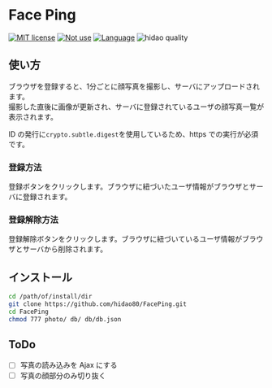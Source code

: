 # Face Ping

[![MIT license](https://img.shields.io/badge/license-MIT-blue.svg?style=flat)](LICENSE.md)
[![Not use](https://img.shields.io/badge/Framework-Not_use-blue.svg)](https://nodejs.org/ja/)
[![Language](https://img.shields.io/badge/Language-VanillaJS,_PHP-blue.svg)](https://nodejs.org/ja/)
![hidao quality](https://img.shields.io/badge/hidao-quality-orange.svg)

## 使い方

ブラウザを登録すると、1分ごとに顔写真を撮影し、サーバにアップロードされます。  
撮影した直後に画像が更新され、サーバに登録されているユーザの顔写真一覧が表示されます。

ID の発行に`crypto.subtle.digest`を使用しているため、https での実行が必須です。

### 登録方法
登録ボタンをクリックします。ブラウザに紐づいたユーザ情報がブラウザとサーバに登録されます。  

### 登録解除方法
登録解除ボタンをクリックします。ブラウザに紐づいているユーザ情報がブラウザとサーバから削除されます。  

## インストール

```sh
cd /path/of/install/dir
git clone https://github.com/hidao80/FacePing.git
cd FacePing
chmod 777 photo/ db/ db/db.json
```

## ToDo

- [ ] 写真の読み込みを Ajax にする
- [ ] 写真の顔部分のみ切り抜く